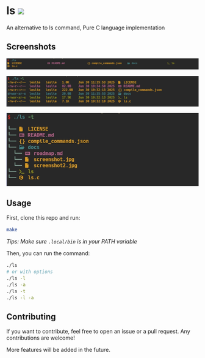 # ls [![](https://img.shields.io/badge/tag-v0.0.1-green.svg)](https://img.shields.io/badge/tag-v0.0.1-green)


An alternative to ls command, Pure C language implementation

## Screenshots

![screenshot1](docs/screenshot.jpg)

![screenshot2](docs/screenshot2.jpg)

![screenshot3](docs/screenshot3.jpg)

## Usage

First, clone this repo and run:

```bash
make
```

*Tips: Make sure `.local/bin` is in your PATH variable*

Then, you can run the command:

```bash
./ls
# or with options
./ls -l
./ls -a
./ls -t
./ls -l -a
```

## Contributing

If you want to contribute, feel free to open an issue or a pull request. Any contributions are welcome!

More features will be added in the future.
